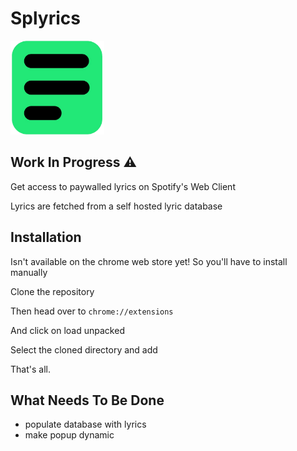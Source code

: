 # Splyrics

<img src="images/logo.png" alt="Project Logo" width="150" height="150">

## Work In Progress ⚠️

Get access to paywalled lyrics on Spotify's Web Client

Lyrics are fetched from a self hosted lyric database

## Installation

Isn't available on the chrome web store yet! So you'll have to install manually

Clone the repository

Then head over to `chrome://extensions`

And click on load unpacked

Select the cloned directory and add

That's all.

## What Needs To Be Done
- populate database with lyrics
- make popup dynamic
